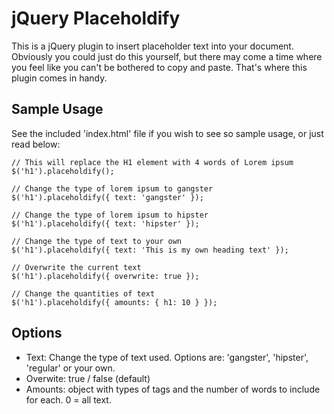 jQuery Placeholdify
=============

This is a jQuery plugin to insert placeholder text into your document. Obviously you could just do this yourself, but there may come a time where you feel like you can't be bothered to copy and paste. That's where this plugin comes in handy. 

Sample Usage
------------

See the included 'index.html' file if you wish to see so sample usage, or just read below:
	
	// This will replace the H1 element with 4 words of Lorem ipsum
	$('h1').placeholdify(); 
	
	// Change the type of lorem ipsum to gangster
	$('h1').placeholdify({ text: 'gangster' }); 
	
	// Change the type of lorem ipsum to hipster
	$('h1').placeholdify({ text: 'hipster' }); 
	
	// Change the type of text to your own
	$('h1').placeholdify({ text: 'This is my own heading text' }); 
	
	// Overwrite the current text
	$('h1').placeholdify({ overwrite: true }); 
	
	// Change the quantities of text
	$('h1').placeholdify({ amounts: { h1: 10 } }); 

Options
-------

* Text: Change the type of text used. Options are: 'gangster', 'hipster', 'regular' or your own.
* Overwite: true / false (default)
* Amounts: object with types of tags and the number of words to include for each. 0 = all text.
		 
